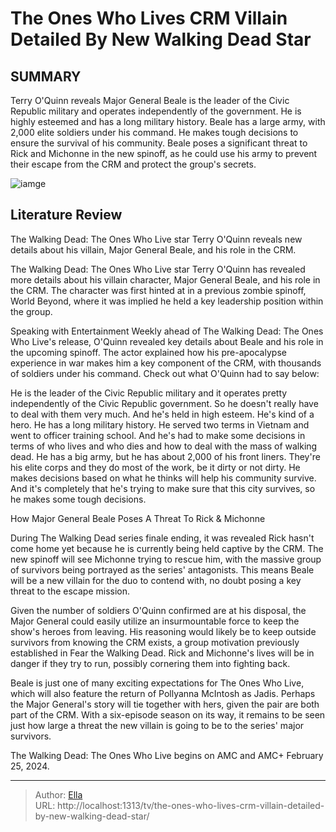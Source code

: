 # The Ones Who Lives CRM Villain Detailed By New Walking Dead Star


## SUMMARY 



  Terry O&#39;Quinn reveals Major General Beale is the leader of the Civic Republic military and operates independently of the government. He is highly esteemed and has a long military history.   Beale has a large army, with 2,000 elite soldiers under his command. He makes tough decisions to ensure the survival of his community.   Beale poses a significant threat to Rick and Michonne in the new spinoff, as he could use his army to prevent their escape from the CRM and protect the group&#39;s secrets.  

![iamge](https://static1.srcdn.com/wordpress/wp-content/uploads/2024/01/rick-grimes-with-facial-hair-looking-worried-on-the-walking-dead-1.jpg)

## Literature Review
The Walking Dead: The Ones Who Live star Terry O&#39;Quinn reveals new details about his villain, Major General Beale, and his role in the CRM.




The Walking Dead: The Ones Who Live star Terry O&#39;Quinn has revealed more details about his villain character, Major General Beale, and his role in the CRM. The character was first hinted at in a previous zombie spinoff, World Beyond, where it was implied he held a key leadership position within the group.




Speaking with Entertainment Weekly ahead of The Walking Dead: The Ones Who Live&#39;s release, O&#39;Quinn revealed key details about Beale and his role in the upcoming spinoff. The actor explained how his pre-apocalypse experience in war makes him a key component of the CRM, with thousands of soldiers under his command. Check out what O&#39;Quinn had to say below:


He is the leader of the Civic Republic military and it operates pretty independently of the Civic Republic government. So he doesn&#39;t really have to deal with them very much. And he&#39;s held in high esteem. He&#39;s kind of a hero. He has a long military history. He served two terms in Vietnam and went to officer training school. And he&#39;s had to make some decisions in terms of who lives and who dies and how to deal with the mass of walking dead.
He has a big army, but he has about 2,000 of his front liners. They&#39;re his elite corps and they do most of the work, be it dirty or not dirty. He makes decisions based on what he thinks will help his community survive. And it&#39;s completely that he&#39;s trying to make sure that this city survives, so he makes some tough decisions.






 How Major General Beale Poses A Threat To Rick &amp; Michonne 
          

During The Walking Dead series finale ending, it was revealed Rick hasn&#39;t come home yet because he is currently being held captive by the CRM. The new spinoff will see Michonne trying to rescue him, with the massive group of survivors being portrayed as the series&#39; antagonists. This means Beale will be a new villain for the duo to contend with, no doubt posing a key threat to the escape mission.

Given the number of soldiers O&#39;Quinn confirmed are at his disposal, the Major General could easily utilize an insurmountable force to keep the show&#39;s heroes from leaving. His reasoning would likely be to keep outside survivors from knowing the CRM exists, a group motivation previously established in Fear the Walking Dead. Rick and Michonne&#39;s lives will be in danger if they try to run, possibly cornering them into fighting back.




Beale is just one of many exciting expectations for The Ones Who Live, which will also feature the return of Pollyanna McIntosh as Jadis. Perhaps the Major General&#39;s story will tie together with hers, given the pair are both part of the CRM. With a six-episode season on its way, it remains to be seen just how large a threat the new villain is going to be to the series&#39; major survivors.



The Walking Dead: The Ones Who Live begins on AMC and AMC&#43; February 25, 2024.






---

> Author: [Ella](https://instagram.hk.cn/)  
> URL: http://localhost:1313/tv/the-ones-who-lives-crm-villain-detailed-by-new-walking-dead-star/  

